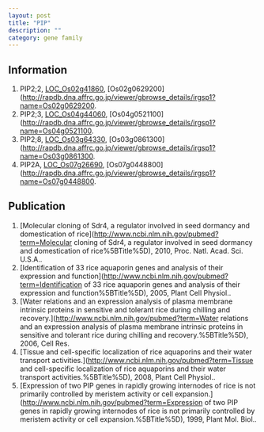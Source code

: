 ```yaml
---
layout: post
title: "PIP"
description: ""
category: gene family
---
```


## Information
1. PIP2;2, [LOC_Os02g41860](http://rice.plantbiology.msu.edu/cgi-bin/ORF_infopage.cgi?orf=LOC_Os02g41860), [Os02g0629200](http://rapdb.dna.affrc.go.jp/viewer/gbrowse_details/irgsp1?name=Os02g0629200.
2. PIP2;3, [LOC_Os04g44060](http://rice.plantbiology.msu.edu/cgi-bin/ORF_infopage.cgi?orf=LOC_Os04g44060), [Os04g0521100](http://rapdb.dna.affrc.go.jp/viewer/gbrowse_details/irgsp1?name=Os04g0521100.
3. PIP2;8, [LOC_Os03g64330](http://rice.plantbiology.msu.edu/cgi-bin/ORF_infopage.cgi?orf=LOC_Os03g64330), [Os03g0861300](http://rapdb.dna.affrc.go.jp/viewer/gbrowse_details/irgsp1?name=Os03g0861300.
4. PIP2A, [LOC_Os07g26690](http://rice.plantbiology.msu.edu/cgi-bin/ORF_infopage.cgi?orf=LOC_Os07g26690), [Os07g0448800](http://rapdb.dna.affrc.go.jp/viewer/gbrowse_details/irgsp1?name=Os07g0448800.

## Publication
1. [Molecular cloning of Sdr4, a regulator involved in seed dormancy and domestication of rice](http://www.ncbi.nlm.nih.gov/pubmed?term=Molecular cloning of Sdr4, a regulator involved in seed dormancy and domestication of rice%5BTitle%5D), 2010, Proc. Natl. Acad. Sci. U.S.A..
2. [Identification of 33 rice aquaporin genes and analysis of their expression and function](http://www.ncbi.nlm.nih.gov/pubmed?term=Identification of 33 rice aquaporin genes and analysis of their expression and function%5BTitle%5D), 2005, Plant Cell Physiol..
3. [Water relations and an expression analysis of plasma membrane intrinsic proteins  in sensitive and tolerant rice during chilling and recovery.](http://www.ncbi.nlm.nih.gov/pubmed?term=Water relations and an expression analysis of plasma membrane intrinsic proteins  in sensitive and tolerant rice during chilling and recovery.%5BTitle%5D), 2006, Cell Res.
4. [Tissue and cell-specific localization of rice aquaporins and their water transport activities.](http://www.ncbi.nlm.nih.gov/pubmed?term=Tissue and cell-specific localization of rice aquaporins and their water transport activities.%5BTitle%5D), 2008, Plant Cell Physiol..
5. [Expression of two PIP genes in rapidly growing internodes of rice is not primarily controlled by meristem activity or cell expansion.](http://www.ncbi.nlm.nih.gov/pubmed?term=Expression of two PIP genes in rapidly growing internodes of rice is not primarily controlled by meristem activity or cell expansion.%5BTitle%5D), 1999, Plant Mol. Biol..



